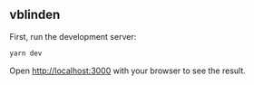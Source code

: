 ## vblinden

First, run the development server:

```bash
yarn dev
```

Open [http://localhost:3000](http://localhost:3000) with your browser to see the result.
